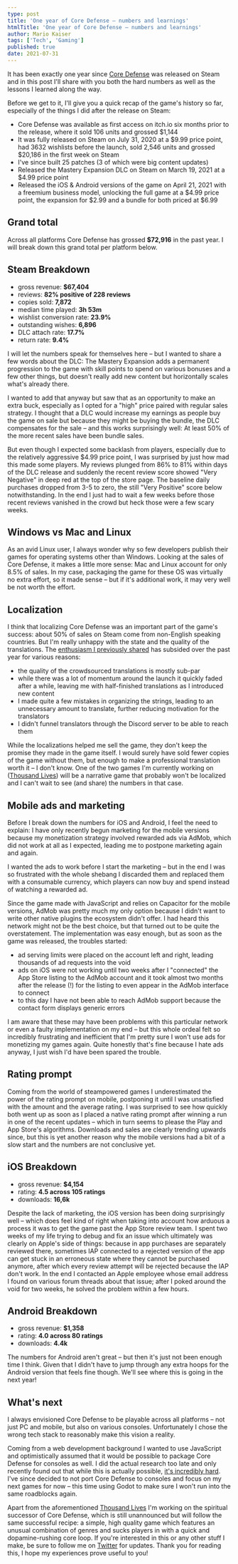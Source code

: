 ```yaml
---
type: post
title: 'One year of Core Defense – numbers and learnings'
htmlTitle: 'One year of Core Defense – numbers and learnings'
author: Mario Kaiser
tags: ['Tech', 'Gaming']
published: true
date: 2021-07-31
---
```


It has been exactly one year since [Core Defense](https://coredefense.ehmprah.com/) was released on Steam and in this post I'll share with you both the hard numbers as well as the lessons I learned along the way.

Before we get to it, I'll give you a quick recap of the game's history so far, especially of the things I did after the release on Steam:

- Core Defense was available as first access on itch.io six months prior to the release, where it sold 106 units and grossed $1,144
- It was fully released on Steam on July 31, 2020 at a $9.99 price point, had 3632 wishlists before the launch, sold 2,546 units and grossed $20,186 in the first week on Steam
- I've since built 25 patches (3 of which were big content updates)
- Released the Mastery Expansion DLC on Steam on March 19, 2021 at a $4.99 price point
- Released the iOS & Android versions of the game on April 21, 2021 with a freemium business model, unlocking the full game at a $4.99 price point, the expansion for $2.99 and a bundle for both priced at $6.99

## Grand total

Across all platforms Core Defense has grossed **$72,916** in the past year. I will break down this grand total per platform below.

## Steam Breakdown

- gross revenue: **$67,404**
- reviews: **82% positive of 228 reviews**
- copies sold: **7,872**
- median time played: **3h 53m**
- wishlist conversion rate: **23.9%**
- outstanding wishes: **6,896**
- DLC attach rate: **17.7%**
- return rate: **9.4%**

I will let the numbers speak for themselves here – but I wanted to share a few words about the DLC: The Mastery Expansion adds a permanent progression to the game with skill points to spend on various bonuses and a few other things, but doesn't really add new content but horizontally scales what's already there.

I wanted to add that anyway but saw that as an opportunity to make an extra buck, especially as I opted for a "high" price paired with regular sales strategy. I thought that a DLC would increase my earnings as people buy the game on sale but because they might be buying the bundle, the DLC compensates for the sale – and this works surprisingly well: At least 50% of the more recent sales have been bundle sales.

But even though I expected some backlash from players, especially due to the relatively aggressive $4.99 price point, I was surprised by just how mad this made some players. My reviews plunged from 86% to 81% within days of the DLC release and suddenly the recent review score showed "Very Negative" in deep red at the top of the store page. The baseline daily purchases dropped from 3-5 to zero, the still "Very Positive" score below notwithstanding. In the end I just had to wait a few weeks before those recent reviews vanished in the crowd but heck those were a few scary weeks.

## Windows vs Mac and Linux

As an avid Linux user, I always wonder why so few developers publish their games for operating systems other than Windows. Looking at the sales of Core Defense, it makes a little more sense: Mac and Linux account for only 8.5% of sales. In my case, packaging the game for these OS was virtually no extra effort, so it made sense – but if it's additional work, it may very well be not worth the effort.

## Localization

I think that localizing Core Defense was an important part of the game's success: about 50% of sales on Steam come from non-English speaking countries. But I'm really unhappy with the state and the quality of the translations. The [enthusiasm I previously shared](/f/how-make-successful-indie-game.html) has subsided over the past year for various reasons:

- the quality of the crowdsourced translations is mostly sub-par
- while there was a lot of momentum around the launch it quickly faded after a while, leaving me with half-finished translations as I introduced new content
- I made quite a few mistakes in organizing the strings, leading to an unnecessary amount to translate, further reducing motivation for the translators
- I didn't funnel translators through the Discord server to be able to reach them

While the localizations helped me sell the game, they don't keep the promise they made in the game itself. I would surely have sold fewer copies of the game without them, but enough to make a professional translation worth it – I don't know. One of the two games I'm currently working on ([Thousand Lives](https://thousandlives.ehmprah.com/)) will be a narrative game that probably won't be localized and I can't wait to see (and share) the numbers in that case.

## Mobile ads and marketing

Before I break down the numbers for iOS and Android, I feel the need to explain: I have only recently begun marketing for the mobile versions because my monetization strategy involved rewarded ads via AdMob, which did not work at all as I expected, leading me to postpone marketing again and again.

I wanted the ads to work before I start the marketing – but in the end I was so frustrated with the whole shebang I discarded them and replaced them with a consumable currency, which players can now buy and spend instead of watching a rewarded ad.

Since the game made with JavaScript and relies on Capacitor for the mobile versions, AdMob was pretty much my only option because I didn't want to write other native plugins the ecosystem didn't offer. I had heard this network might not be the best choice, but that turned out to be quite the overstatement. The implementation was easy enough, but as soon as the game was released, the troubles started:

- ad serving limits were placed on the account left and right, leading thousands of ad requests into the void
- ads on iOS were not working until two weeks after I "connected" the App Store listing to the AdMob account and it took almost two months after the release (!) for the listing to even appear in the AdMob interface to connect
- to this day I have not been able to reach AdMob support because the contact form displays generic errors

I am aware that these may have been problems with this particular network or even a faulty implementation on my end – but this whole ordeal felt so incredibly frustrating  and inefficient that I'm pretty sure I won't use ads for monetizing my games again. Quite honestly that's fine because I hate ads anyway, I just wish I'd have been spared the trouble.

## Rating prompt

Coming from the world of steampowered games I underestimated the power of the rating prompt on mobile, postponing it until I was unsatisfied with the amount and the average rating. I was surprised to see how quickly both went up as soon as I placed a native rating prompt after winning a run in one of the recent updates – which in turn seems to please the Play and App Store's algorithms. Downloads and sales are clearly trending upwards since, but this is yet another reason why the mobile versions had a bit of a slow start and the numbers are not conclusive yet.

## iOS Breakdown

- gross revenue: **$4,154**
- rating: **4.5 across 105 ratings**
- downloads: **16,6k**

Despite the lack of marketing, the iOS version has been doing surprisingly well – which does feel kind of right when taking into account how arduous a process it was to get the game past the App Store review team. I spent two weeks of my life trying to debug and fix an issue which ultimately was clearly on Apple's side of things: because in app purchases are separately reviewed there, sometimes IAP connected to a rejected version of the app can get stuck in an erroneous state where they cannot be purchased anymore, after which every review attempt will be rejected because the IAP don't work. In the end I contacted an Apple employee whose email address I found on various forum threads about that issue; after I poked around the void for two weeks, he solved the problem within a few hours.

## Android Breakdown

- gross revenue: **$1,358**
- rating: **4.0 across 80 ratings**
- downloads: **4.4k**

The numbers for Android aren't great – but then it's just not been enough time I think. Given that I didn't have to jump through any extra hoops for the Android version that feels fine though. We'll see where this is going in the next year!

## What's next

I always envisioned Core Defense to be playable across all platforms – not just PC and mobile, but also on various consoles. Unfortunately I chose the wrong tech stack to reasonably make this vision a reality.

Coming from a web development background I wanted to use JavaScript and optimistically assumed that it would be possible to package Core Defense for consoles as well. I did the actual research too late and only recently found out that while this is actually possible, [it's incredibly hard](/f/multi-platform-games-javascript.html). I've since decided to not port Core Defense to consoles and focus on my next games for now – this time using Godot to make sure I won't run into the same roadblocks again.

Apart from the aforementioned [Thousand Lives](https://thousandlives.ehmprah.com/) I'm working on the spiritual successor of Core Defense, which is still unannounced but will follow the same successful recipe: a simple, high quality game which features an unusual combination of genres and sucks players in with a quick and dopamine-rushing core loop. If you're interested in this or any other stuff I make, be sure to follow me on [Twitter](https://twitter.com/ehmprah) for updates. Thank you for reading this, I hope my experiences prove useful to you!

<img src="https://vg09.met.vgwort.de/na/2f2dd17160214d0c884d613f3d2251e7" width="1" height="1" alt="">
